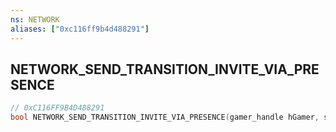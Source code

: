 ```yaml
---
ns: NETWORK
aliases: ["0xc116ff9b4d488291"]
---
```

## NETWORK_SEND_TRANSITION_INVITE_VIA_PRESENCE

```c
// 0xC116FF9B4D488291
bool NETWORK_SEND_TRANSITION_INVITE_VIA_PRESENCE(gamer_handle hGamer, string szContentID, int nPlaylistLength, int nPlaylistCurrent);
```
